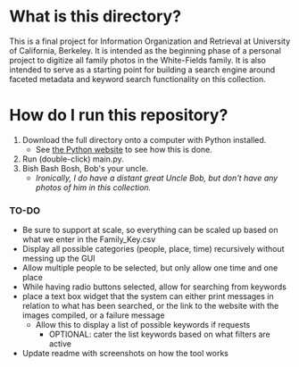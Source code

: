 # What is this directory?

This is a final project for Information Organization and Retrieval at University of California, Berkeley. It is intended as the beginning phase of a personal project to digitize all family photos in the White-Fields family. It is also intended to serve as a starting point for building a search engine around faceted metadata and keyword search functionality on this collection.

# How do I run this repository?
1. Download the full directory onto a computer with Python installed.
    - See [the Python website](https://www.python.org/downloads/) to see how this is done. 
2. Run (double-click) main.py. 
3. Bish Bash Bosh, Bob's your uncle. 
    - *Ironically, I do have a distant great Uncle Bob, but don't have any photos of him in this collection.*

### TO-DO
- Be sure to support at scale, so everything can be scaled up based on what we enter in the Family_Key.csv
- Display all possible categories (people, place, time) recursively without messing up the GUI
- Allow multiple people to be selected, but only allow one time and one place
- While having radio buttons selected, allow for searching from keywords
- place a text box widget that the system can either print messages in relation to what has been searched, or the link to the website with the images compiled, or a failure message
    - Allow this to display a list of possible keywords if requests
        - OPTIONAL: cater the list keywords based on what filters are active
- Update readme with screenshots on how the tool works 


